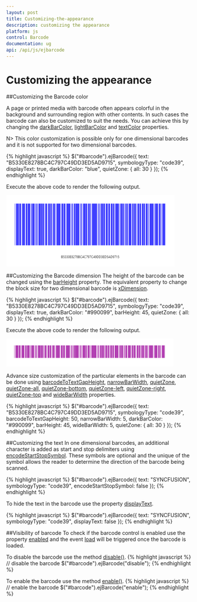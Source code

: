 ```yaml
---
layout: post
title: Customizing-the-appearance
description: customizing the appearance
platform: js
control: Barcode
documentation: ug
api: /api/js/ejbarcode
---
```


# Customizing the appearance

##Customizing the Barcode color

A page or printed media with barcode often appears colorful in the background and surrounding region with other contents. In such cases the barcode can also be customized to suit the needs. You can achieve this by changing the [darkBarColor](/api/js/ejbarcode#members:darkbarcolor), [lightBarColor](/api/js/ejbarcode#members:lightbarcolor) and [textColor](/api/js/ejbarcode#members:textcolor) properties.

N>    This color customization is possible only for one dimensional barcodes and it is not supported for two dimensional barcodes.

{% highlight javascript %}
$("#barcode").ejBarcode({
   text: "B5330E8278BC4C797C49DD3ED5AD9715",
   symbologyType: "code39",
   displayText: true,
   darkBarColor: "blue",
   quietZone: {
      all: 30
   }
});
{% endhighlight %}

Execute the above code to render the following output.

![](/js/Barcode/Customizing-the-appearance_images/Customizing-the-appearance_img2.png)

##Customizing the Barcode dimension
The height of the barcode can be changed using the [barHeight](/api/js/ejbarcode#members:barheight) property. The equivalent property to change the block size for two dimensional barcode is [xDimension](/api/js/ejbarcode#members:xdimension).

{% highlight javascript %}
$("#barcode").ejBarcode({
   text: "B5330E8278BC4C797C49DD3ED5AD9715",
   symbologyType: "code39",
   displayText: true,
   darkBarColor: "#990099",
   barHeight: 45,
   quietZone: {
      all: 30
   }
});
{% endhighlight %}

Execute the above code to render the following output.

![](/js/Barcode/Customizing-the-appearance_images/Customizing-the-appearance_img3.png)

Advance size customization of the particular elements in the barcode can be done using [barcodeToTextGapHeight](/api/js/ejbarcode#members:barcodetotextgapheight), [narrowBarWidth](/api/js/ejbarcode#members:narrowbarwidth), [quietZone](/api/js/ejbarcode#members:quietzone), [quietZone-all](/api/js/ejbarcode#members:quietzone-all), [quietZone-bottom](/api/js/ejbarcode#members:quietzone-bottom), [quietZone-left](/api/js/ejbarcode#members:quietzone-left), [quietZone-right](/api/js/ejbarcode#members:quietzone-right), [quietZone-top](/api/js/ejbarcode#members:quietzone-top) and [wideBarWidth](/api/js/ejbarcode#members:widebarwidth) properties.

{% highlight javascript %}
$("#barcode").ejBarcode({
   text: "B5330E8278BC4C797C49DD3ED5AD9715",
   symbologyType: "code39",
   barcodeToTextGapHeight: 50,
   narrowBarWidth: 5,
   darkBarColor: "#990099",
   barHeight: 45,
   wideBarWidth: 5,
   quietZone: {
      all: 30
   }
});
{% endhighlight %}

##Customizing the text
In one dimensional barcodes, an additional character is added as start and stop delimiters using [encodeStartStopSymbol](/api/js/ejbarcode#members:encodestartstopsymbol). These symbols are optional and the unique of the symbol allows the reader to determine the direction of the barcode being scanned.

{% highlight javascript %} 
 $("#barcode").ejBarcode({
    text: "SYNCFUSION",
    symbologyType: "code39",
    encodeStartStopSymbol: false
 });
{% endhighlight %}

To hide the text in the barcode use the property [displayText](/api/js/ejbarcode#members:displaytext).

{% highlight javascript %}
 $("#barcode").ejBarcode({
     text: "SYNCFUSION",
     symbologyType: "code39",
     displayText: false
 });
{% endhighlight %}

##Visibility of barcode
To check if the barcode control is enabled use the property [enabled](/api/js/ejbarcode#members:enabled) and the event [load](/api/js/ejbarcode#events:load) will be triggered once the barcode is loaded.

To disable the barcode use the method [disable()](/api/js/ejbarcode#methods:disable).
{% highlight javascript %}
// disable the barcode
$("#barcode").ejBarcode("disable");
{% endhighlight %}

To enable the barcode use the method [enable()](/api/js/ejbarcode#methods:enable).
{% highlight javascript %}
// enable the barcode
$("#barcode").ejBarcode("enable");
{% endhighlight %}

